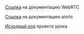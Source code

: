 <a href="https://developer.mozilla.org/ru/docs/Web/API/WebRTC_API">Ссылка</a> на документацию WebRTC

<a href="https://github.com/aiortc/aiortc">Ссылка</a> на документацию aiortc

<a href="https://github.com/DJWOMS/webrtc_opencv_fastapi">Исходный код</a> проекта урока
